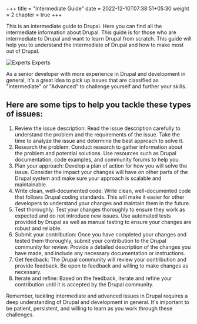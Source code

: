 +++
title = "Intermediate Guide"
date = 2022-12-10T07:38:51+05:30
weight = 2
chapter = true
+++

This is an intermediate guide to Drupal. Here you can find all the intermediate information about Drupal. This guide is for those who are intermediate to Drupal and want to learn Drupal from scratch. This guide will help you to understand the intermediate of Drupal and how to make most out of Drupal.

![Experts Experts](/dcg/images/intermediate.png)

As a senior developer with more experience in Drupal and development in general, it's a great idea to pick up issues that are classified as "Intermediate" or "Advanced" to challenge yourself and further your skills.

## Here are some tips to help you tackle these types of issues:

1. Review the issue description: Read the issue description carefully to understand the problem and the requirements of the issue. Take the time to analyze the issue and determine the best approach to solve it.
1. Research the problem: Conduct research to gather information about the problem and potential solutions. Use resources such as Drupal documentation, code examples, and community forums to help you.
1. Plan your approach: Develop a plan of action for how you will solve the issue. Consider the impact your changes will have on other parts of the Drupal system and make sure your approach is scalable and maintainable.
1. Write clean, well-documented code: Write clean, well-documented code that follows Drupal coding standards. This will make it easier for other developers to understand your changes and maintain them in the future.
1. Test thoroughly: Test your changes thoroughly to ensure they work as expected and do not introduce new issues. Use automated tests provided by Drupal as well as manual testing to ensure your changes are robust and reliable.
1. Submit your contribution: Once you have completed your changes and tested them thoroughly, submit your contribution to the Drupal community for review. Provide a detailed description of the changes you have made, and include any necessary documentation or instructions.
1. Get feedback: The Drupal community will review your contribution and provide feedback. Be open to feedback and willing to make changes as necessary.
1. Iterate and refine: Based on the feedback, iterate and refine your contribution until it is accepted by the Drupal community.

Remember, tackling intermediate and advanced issues in Drupal requires a deep understanding of Drupal and development in general. It's important to be patient, persistent, and willing to learn as you work through these challenges.
